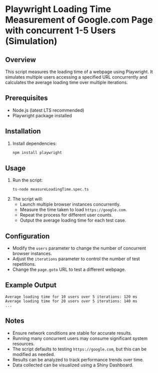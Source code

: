 # Playwright Loading Time Measurement of Google.com Page with concurrent 1-5 Users (Simulation)

## Overview
This script measures the loading time of a webpage using Playwright. It simulates multiple users accessing a specified URL concurrently and calculates the average loading time over multiple iterations.

## Prerequisites
- Node.js (latest LTS recommended)
- Playwright package installed

## Installation
1. Install dependencies:
   ```sh
   npm install playwright
   ```

## Usage
1. Run the script:
   ```sh
   ts-node measureLoadingTime.spec.ts
   ```
2. The script will:
   - Launch multiple browser instances concurrently.
   - Measure the time taken to load `https://google.com`.
   - Repeat the process for different user counts.
   - Output the average loading time for each test case.

## Configuration
- Modify the `users` parameter to change the number of concurrent browser instances.
- Adjust the `iterations` parameter to control the number of test repetitions.
- Change the `page.goto` URL to test a different webpage.

## Example Output
```
Average loading time for 10 users over 5 iterations: 120 ms
Average loading time for 20 users over 5 iterations: 140 ms
...
```

## Notes
- Ensure network conditions are stable for accurate results.
- Running many concurrent users may consume significant system resources.
- The script defaults to testing `https://google.com`, but this can be modified as needed.
- Results can be analyzed to track performance trends over time.
- Data collected can be visualized using a Shiny Dashboard.
